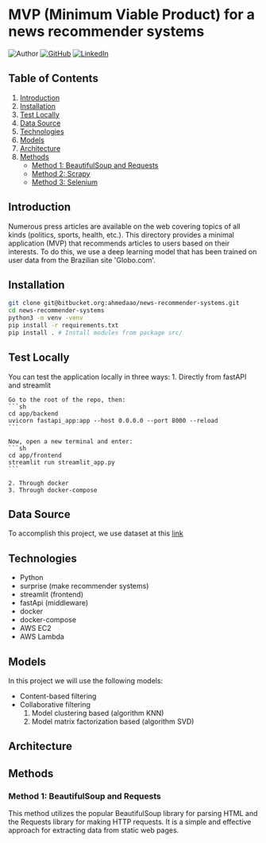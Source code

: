 # MVP (Minimum Viable Product) for a news recommender systems
![Author](https://img.shields.io/badge/Author-Ahmed%20Ait%20Ouazzou-brightgreen)
[![GitHub](https://img.shields.io/badge/GitHub-Follow%20Me-lightgrey)](https://github.com/ahmedaao)
[![LinkedIn](https://img.shields.io/badge/LinkedIn-Connect%20with%20Me-informational)](https://www.linkedin.com/in/ahmed-ait-ouazzou/)

## Table of Contents

1. [Introduction](#introduction)
2. [Installation](#installation)
3. [Test Locally](#test-locally)
3. [Data Source](#data-source)
4. [Technologies](#technologies)
5. [Models](#models)
6. [Architecture](#architecture)
7. [Methods](#methods)
    - [Method 1: BeautifulSoup and Requests](#method-1-beautifulsoup-and-requests)
    - [Method 2: Scrapy](#method-2-scrapy)
    - [Method 3: Selenium](#method-3-selenium)

## Introduction

Numerous press articles are available on the web covering topics of all kinds (politics, sports, health, etc.). This directory provides a minimal application (MVP) that recommends articles to users based on their interests. To do this, we use a deep learning model that has been trained on user data from the Brazilian site 'Globo.com'.

## Installation

```sh
git clone git@bitbucket.org:ahmedaao/news-recommender-systems.git
cd news-recommender-systems
python3 -m venv -venv
pip install -r requirements.txt
pip install . # Install modules from package src/
```
## Test Locally

You can test the application locally in three ways:
    1. Directly from fastAPI and streamlit

    Go to the root of the repo, then:
    ```sh
    cd app/backend
    uvicorn fastapi_app:app --host 0.0.0.0 --port 8000 --reload
    ```
    
    Now, open a new terminal and enter:
    ```sh
    cd app/frontend
    streamlit run streamlit_app.py
    ```

    2. Through docker
    3. Through docker-compose

## Data Source

To accomplish this project, we use dataset at this [link](https://www.kaggle.com/datasets/gspmoreira/news-portal-user-interactions-by-globocom#clicks_sample.csv)

## Technologies

- Python
- surprise (make recommender systems)
- streamlit (frontend)
- fastApi (middleware)
- docker
- docker-compose
- AWS EC2
- AWS Lambda

## Models

In this project we will use the following models: 

- Content-based filtering
- Collaborative filtering
    1. Model clustering based (algorithm KNN)
    2. Model matrix factorization based (algorithm SVD)

## Architecture


## Methods

### Method 1: BeautifulSoup and Requests

This method utilizes the popular BeautifulSoup library for parsing HTML and the Requests library for making HTTP requests. It is a simple and effective approach for extracting data from static web pages.
